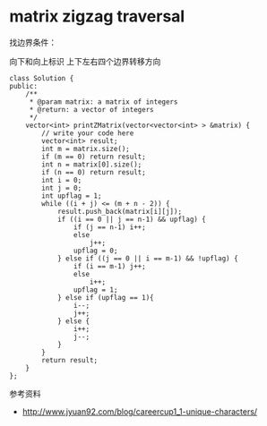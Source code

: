 # matrix zigzag traversal

找边界条件：

向下和向上标识
上下左右四个边界转移方向

	class Solution {
	public:
	    /**
	     * @param matrix: a matrix of integers
	     * @return: a vector of integers
	     */
	    vector<int> printZMatrix(vector<vector<int> > &matrix) {
	        // write your code here
	        vector<int> result;
	        int m = matrix.size();
	        if (m == 0) return result;
	        int n = matrix[0].size();
	        if (n == 0) return result;
	        int i = 0;
	        int j = 0;
	        int upflag = 1;
	        while ((i + j) <= (m + n - 2)) {
	            result.push_back(matrix[i][j]);
	            if ((i == 0 || j == n-1) && upflag) {
	                if (j == n-1) i++;
	                else
	                    j++;
	                upflag = 0;
	            } else if ((j == 0 || i == m-1) && !upflag) {
	                if (i == m-1) j++;
	                else
	                    i++;
	                upflag = 1;
	            } else if (upflag == 1){
	                i--;
	                j++;
	            } else {
	                i++;
	                j--;
	            }
	        }
	        return result;
	    }
	};



参考资料

+ http://www.jyuan92.com/blog/careercup1_1-unique-characters/
